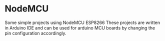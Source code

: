# NodeMCU
Some simple projects using NodeMCU ESP8266
These projects are written in Arduino IDE and can be used for arduino MCU boards by changing the pin configuration accordingly.
